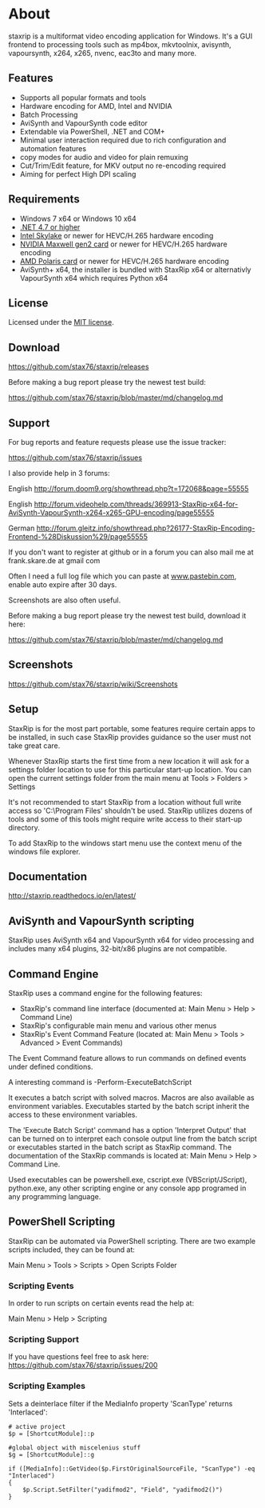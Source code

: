 # About

staxrip is a multiformat video encoding application for Windows. It's a GUI frontend to processing tools such as mp4box, mkvtoolnix, avisynth, vapoursynth, x264, x265, nvenc, eac3to and many more.

## Features

- Supports all popular formats and tools
- Hardware encoding for AMD, Intel and NVIDIA
- Batch Processing
- AviSynth and VapourSynth code editor
- Extendable via PowerShell, .NET and COM+
- Minimal user interaction required due to rich configuration and automation features
- copy modes for audio and video for plain remuxing
- Cut/Trim/Edit feature, for MKV output no re-encoding required
- Aiming for perfect High DPI scaling 

## Requirements

- Windows 7 x64 or Windows 10 x64
- [.NET 4.7 or higher](https://www.microsoft.com/en-us/download/details.aspx?id=55170)
- [Intel Skylake](https://en.wikipedia.org/wiki/Skylake_%28microarchitecture%29) or newer for HEVC/H.265 hardware encoding
- [NVIDIA Maxwell gen2 card](https://en.wikipedia.org/wiki/Maxwell_%28microarchitecture%29#Second_generation_Maxwell_.28GM20x.29) or newer for HEVC/H.265 hardware encoding
- [AMD Polaris card](http://www.amd.com/en-gb/innovations/software-technologies/radeon-polaris) or newer for HEVC/H.265 hardware encoding
- AviSynth+ x64, the installer is bundled with StaxRip x64 or alternativly VapourSynth x64 which requires Python x64

## License

Licensed under the [MIT license](LICENSE.TXT).

## Download

https://github.com/stax76/staxrip/releases

Before making a bug report please try the newest test build:

https://github.com/stax76/staxrip/blob/master/md/changelog.md

## Support

For bug reports and feature requests please use the issue tracker:

https://github.com/stax76/staxrip/issues

I also provide help in 3 forums:

English http://forum.doom9.org/showthread.php?t=172068&page=55555

English http://forum.videohelp.com/threads/369913-StaxRip-x64-for-AviSynth-VapourSynth-x264-x265-GPU-encoding/page55555

German http://forum.gleitz.info/showthread.php?26177-StaxRip-Encoding-Frontend-%28Diskussion%29/page55555

If you don't want to register at github or in a forum you can also mail me at frank.skare.de at gmail com

Often I need a full log file which you can paste at www.pastebin.com, enable auto expire after 30 days.

Screenshots are also often useful.

Before making a bug report please try the newest test build, download it here:

https://github.com/stax76/staxrip/blob/master/md/changelog.md

## Screenshots

https://github.com/stax76/staxrip/wiki/Screenshots

## Setup

StaxRip is for the most part portable, some features require certain apps to be installed, in such case StaxRip provides guidance so the user must not take great care.

Whenever StaxRip starts the first time from a new location it will ask for a settings folder location to use for this particular start-up location. You can open the current settings folder from the main menu at Tools > Folders > Settings

It's not recommended to start StaxRip from a location without full write access so 'C:\Program Files' shouldn't be used. StaxRip utilizes dozens of tools and some of this tools might require write access to their start-up directory.

To add StaxRip to the windows start menu use the context menu of the windows file explorer.

## Documentation

http://staxrip.readthedocs.io/en/latest/

## AviSynth and VapourSynth scripting

StaxRip uses AviSynth x64 and VapourSynth x64 for video processing and includes many x64 plugins, 32-bit/x86 plugins are not compatible.

## Command Engine

StaxRip uses a command engine for the following features:

- StaxRip's command line interface (documented at: Main Menu > Help > Command Line)
- StaxRip's configurable main menu and various other menus
- StaxRip's Event Command Feature (located at: Main Menu > Tools > Advanced > Event Commands)

The Event Command feature allows to run commands on defined events under defined conditions.

A interesting command is -Perform-ExecuteBatchScript

It executes a batch script with solved macros. Macros are also available as environment variables. Executables started by the batch script inherit the access to these environment variables.

The 'Execute Batch Script' command has a option 'Interpret Output' that can be turned on to interpret each console output line from the batch script or executables started in the batch script as StaxRip command. The documentation of the StaxRip commands is located at: Main Menu > Help > Command Line.

Used executables can be powershell.exe, cscript.exe (VBScript/JScript), python.exe, any other scripting engine or any console app programed in any programming language.

## PowerShell Scripting

StaxRip can be automated via PowerShell scripting. There are two example scripts included, they can be found at:

Main Menu > Tools > Scripts > Open Scripts Folder

### Scripting Events

In order to run scripts on certain events read the help at:

Main Menu > Help > Scripting

### Scripting Support

If you have questions feel free to ask here: https://github.com/stax76/staxrip/issues/200

### Scripting Examples

Sets a deinterlace filter if the MediaInfo property 'ScanType' returns 'Interlaced':

```
# active project
$p = [ShortcutModule]::p

#global object with miscelenius stuff
$g = [ShortcutModule]::g

if ([MediaInfo]::GetVideo($p.FirstOriginalSourceFile, "ScanType") -eq "Interlaced")
{
    $p.Script.SetFilter("yadifmod2", "Field", "yadifmod2()")
}
```